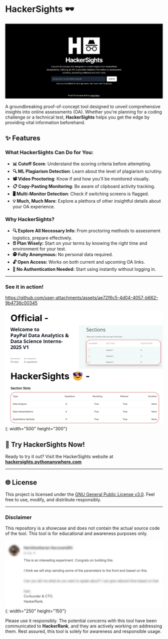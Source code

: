 # HackerSights 🕶️

![Banner](media/banner.png)

A groundbreaking proof-of-concept tool designed to unveil comprehensive insights into online assessments (OA). Whether you're planning for a coding challenge or a technical test, **HackerSights** helps you get the edge by providing vital information beforehand.

## ✨ Features

### What HackerSights Can Do for You:

- **📊 Cutoff Score**: Understand the scoring criteria before attempting.
- **🔍 ML Plagiarism Detection**: Learn about the level of plagiarism scrutiny.
- **📽️ Video Proctoring**: Know if and how you'll be monitored visually.
- **📋 Copy-Pasting Monitoring**: Be aware of clipboard activity tracking.
- **🖥️ Multi-Monitor Detection**: Check if switching screens is flagged.
- **💡 Much, Much More**: Explore a plethora of other insightful details about your OA experience.

### Why HackerSights?

- **🔍 Explore All Necessary Info:** From proctoring methods to assessment logistics, prepare effectively.
- **⏰ Plan Wisely:** Start on your terms by knowing the right time and environment for your test.
- **🕵️ Fully Anonymous:** No personal data required.
- **🔓 Open Access:** Works on both current and upcoming OA links.
- **🔑 No Authentication Needed:** Start using instantly without logging in.

---

### See it in action!

<!-- ![HackerSights Demo](media/demo.mp4) -->

https://github.com/user-attachments/assets/ae72f6c5-4d04-4057-b662-9b4736c00345

![HackerSights Demo2](media/demo2.png){: width="500" height="300"}

## 🔗 Try HackerSights Now!

Ready to try it out? Visit the HackerSights website at
[**hackersights.pythonanywhere.com**](https://hackersights.pythonanywhere.com)

---

## 🌐 License

This project is licensed under the [GNU General Public License v3.0](LICENSE). Feel free to use, modify, and distribute responsibly.

---

### Disclaimer

This repository is a showcase and does not contain the actual source code of the tool. This tool is for educational and awareness purposes only.

![Disclaimer](media/email.png){: width="250" height="150"}

Please use it responsibly.
The potential concerns with this tool have been communicated to **HackerRank**, and they are actively working on addressing them. Rest assured, this tool is solely for awareness and responsible usage.
